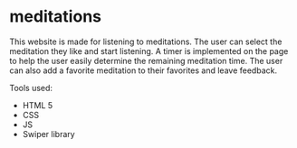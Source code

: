 # meditations

This website is made for listening to meditations. The user can select the meditation they like and start listening. A timer is implemented on the page to help the user easily determine the remaining meditation time.
The user can also add a favorite meditation to their favorites and leave feedback.

Tools used:
- HTML 5
- CSS
- JS
- Swiper library
